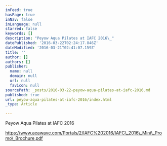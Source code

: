 ```yaml
---
inFeed: true
hasPage: true
inNav: false
inLanguage: null
starred: false
keywords: []
description: "Peyow Aqua Pilates at IAFC 2016\_"
datePublished: '2016-03-22T02:24:17.846Z'
dateModified: '2016-03-21T02:41:07.159Z'
title: ''
author: []
authors: []
publisher:
  name: null
  domain: null
  url: null
  favicon: null
sourcePath: _posts/2016-03-22-peyow-aqua-pilates-at-iafc-2016.md
published: true
url: peyow-aqua-pilates-at-iafc-2016/index.html
_type: Article

---
```

Peyow Aqua Pilates at IAFC 2016 

https://www.aeawave.com/Portals/2/IAFC%202016/IAFC\_2016\_Mini\_Promo\_Brochure.pdf